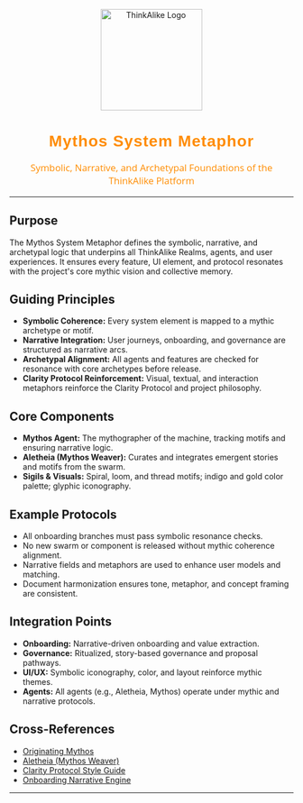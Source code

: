<!-- ThinkAlike Branded Markdown Template -->

<p align="center">
  <img src="/docs/assets/thinkalike_logo.png" alt="ThinkAlike Logo" width="180"/>
</p>

<h1 align="center" style="font-family: 'Montserrat', Arial, sans-serif; font-weight: 700; color: #FF8C00; letter-spacing: 0.04em;">
Mythos System Metaphor
</h1>

<p align="center" style="font-size: 1.2em; color: #FF8C00; font-family: 'Open Sans', Arial, sans-serif;">
Symbolic, Narrative, and Archetypal Foundations of the ThinkAlike Platform
</p>

---

## Purpose
The Mythos System Metaphor defines the symbolic, narrative, and archetypal logic that underpins all ThinkAlike Realms, agents, and user experiences. It ensures every feature, UI element, and protocol resonates with the project's core mythic vision and collective memory.

## Guiding Principles
- **Symbolic Coherence:** Every system element is mapped to a mythic archetype or motif.
- **Narrative Integration:** User journeys, onboarding, and governance are structured as narrative arcs.
- **Archetypal Alignment:** All agents and features are checked for resonance with core archetypes before release.
- **Clarity Protocol Reinforcement:** Visual, textual, and interaction metaphors reinforce the Clarity Protocol and project philosophy.

## Core Components
- **Mythos Agent:** The mythographer of the machine, tracking motifs and ensuring narrative logic.
- **Aletheia (Mythos Weaver):** Curates and integrates emergent stories and motifs from the swarm.
- **Sigils & Visuals:** Spiral, loom, and thread motifs; indigo and gold color palette; glyphic iconography.

## Example Protocols
- All onboarding branches must pass symbolic resonance checks.
- No new swarm or component is released without mythic coherence alignment.
- Narrative fields and metaphors are used to enhance user models and matching.
- Document harmonization ensures tone, metaphor, and concept framing are consistent.

## Integration Points
- **Onboarding:** Narrative-driven onboarding and value extraction.
- **Governance:** Ritualized, story-based governance and proposal pathways.
- **UI/UX:** Symbolic iconography, color, and layout reinforce mythic themes.
- **Agents:** All agents (e.g., Aletheia, Mythos) operate under mythic and narrative protocols.

## Cross-References
- [Originating Mythos](../seed/origins_of_emergence/originating_mythos.md)
- [Aletheia (Mythos Weaver)](../../agents/ethics/aletheia_veritas.md)
- [Clarity Protocol Style Guide](../style/clarity_protocol_styleguide.md)
- [Onboarding Narrative Engine](../narrative_engine/onboarding_narrative_engine.md)

---
<!-- Legacy Enrichment: This guide harmonizes and extends concepts from legacy `mythos.md`, `agents/ethics/aletheia_veritas.md`, and related symbolic/narrative protocols, aligning them with the current ThinkAlike architecture and UX standards. -->
